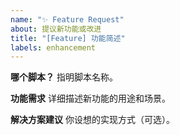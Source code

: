 ```yaml
---
name: "✨ Feature Request"
about: 提议新功能或改进
title: "[Feature] 功能简述"
labels: enhancement
---
```


**哪个脚本？**
指明脚本名称。  

**功能需求**
详细描述新功能的用途和场景。

**解决方案建议**
你设想的实现方式（可选）。
